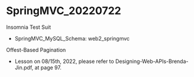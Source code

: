 # SpringMVC_20220722


Insomnia Test Suit 
- SpringMVC_MySQL_Schema: web2_springmvc 

Offest-Based Pagination
- Lesson on 08/15th, 2022, please refer to Designing-Web-APIs-Brenda-Jin.pdf, at page 97.
